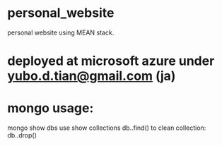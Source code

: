 # personal_website
personal website using MEAN stack.

# deployed at microsoft azure under yubo.d.tian@gmail.com (ja)




# mongo usage:
mongo
show dbs
use <db>
show collections
db.<collection>.find()
	to clean collection:
db.<collection>.drop()
